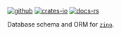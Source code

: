 [![github]](https://github.com/zino-rs/zino)
[![crates-io]](https://crates.io/crates/zino-orm)
[![docs-rs]](https://docs.rs/zino-orm)

[github]: https://img.shields.io/badge/github-8da0cb?labelColor=555555&logo=github
[crates-io]: https://img.shields.io/badge/crates.io-fc8d62?labelColor=555555&logo=rust
[docs-rs]: https://img.shields.io/badge/docs.rs-66c2a5?labelColor=555555&logo=docs.rs

Database schema and ORM for [`zino`].

[`zino`]: https://github.com/zino-rs/zino
